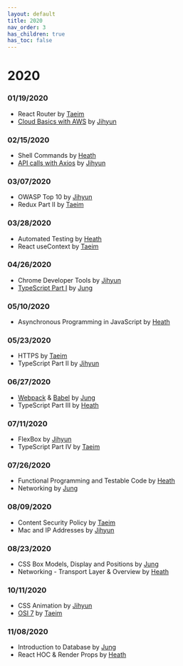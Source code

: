 ```yaml
---
layout: default
title: 2020
nav_order: 3
has_children: true
has_toc: false
---
```


# 2020

### 01/19/2020
- React Router by [Taeim](https://github.com/kwontaeim)
- [Cloud Basics with AWS](https://github.com/jihyun-um/mo-mokji-web/blob/master/task4_cloud-with-aws.md) by [Jihyun](https://github.com/jihyun-um)

### 02/15/2020
- Shell Commands by [Heath](https://github.com/heathryu)
- [API calls with Axios](https://github.com/jihyun-um/mo-mokji-web/tree/task/rest-api-calls) by [Jihyun](https://github.com/jihyun-um)

### 03/07/2020
- OWASP Top 10 by [Jihyun](https://github.com/jihyun-um)
- Redux Part II by [Taeim](https://github.com/kwontaeim)

### 03/28/2020
- Automated Testing by [Heath](https://github.com/heathryu)
- React useContext by [Taeim](https://github.com/kwontaeim)

### 04/26/2020
- Chrome Developer Tools by [Jihyun](https://github.com/jihyun-um)
- [TypeScript Part I](Typescript/one/typescript-intro.md) by [Jung](https://github.com/junglee1101)

### 05/10/2020
- Asynchronous Programming in JavaScript by [Heath](https://github.com/heathryu)

### 05/23/2020
- HTTPS by [Taeim](https://github.com/kwontaeim)
- TypeScript Part II by [Jihyun](https://github.com/jihyun-um)

### 06/27/2020
- [Webpack](Webpack/webpack.md) & [Babel](Babel/babel.md) by [Jung](https://github.com/junglee1101)
- TypeScript Part III by [Heath](https://github.com/heathryu)

### 07/11/2020
- FlexBox by [Jihyun](https://github.com/jihyun-um)
- TypeScript Part IV by [Taeim](https://github.com/kwontaeim)

### 07/26/2020
- Functional Programming
and Testable Code by [Heath](https://github.com/heathryu)
- Networking by [Jung](https://github.com/junglee1101)

### 08/09/2020
- Content Security Policy by [Taeim](https://github.com/kwontaeim)
- Mac and IP Addresses by [Jihyun](https://github.com/jihyun-um)

### 08/23/2020
- CSS Box Models, Display and Positions by [Jung](https://github.com/junglee1101)
- Networking - Transport Layer & Overview by [Heath](https://github.com/heathryu)

### 10/11/2020
- CSS Animation by [Jihyun](https://github.com/jihyun-um)
- [OSI 7](network/OSI7.md) by [Taeim](https://github.com/kwontaeim)

### 11/08/2020
- Introduction to Database by [Jung](https://github.com/junglee1101)
- React HOC & Render Props by [Heath](https://github.com/heathryu)
   
